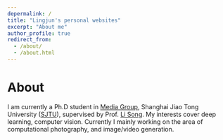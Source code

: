 ```yaml
---
depermalink: /
title: "Lingjun's personal websites"
excerpt: "About me"
author_profile: true
redirect_from: 
  - /about/
  - /about.html
---
```


About
==============================
I am currently a Ph.D student in [Media Group](https://medialab.sjtu.edu.cn), Shanghai Jiao Tong University ([SJTU](https://www.sjtu.edu.cn)), supervised by Prof. [Li Song](https://medialab.sjtu.edu.cn/author/li-song/). My interests cover deep learning, computer vision. Currently I mainly working on the area of computational photography, and image/video generation. 


